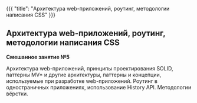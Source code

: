 {{{
	"title": "Архитектура web-приложений, роутинг, методологии написания CSS"
}}}

## Архитектура web-приложений, роутинг, методологии написания CSS
__Смешанное занятие №5__

Архитектура web-приложений, принципы проектирования SOLID, паттерны MV* и другие архитектуры, паттерны и концепции, используемые при разработке web-приложений. Роутинг в одностраничных приложениях, использование History API. Методологии вёрстки.
